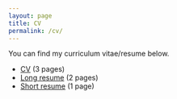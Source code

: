 ```yaml
---
layout: page
title: CV
permalink: /cv/
---
```


You can find my curriculum vitae/resume below.
<ul>
	<li><a href="long_cv.pdf">CV</a> (3 pages)</li>
	<li><a href="Two_Page_Resume.pdf">Long resume</a> (2 pages)</li>
	<li><a href="One_Page_Resume.pdf">Short resume</a> (1 page)</li>
</ul>